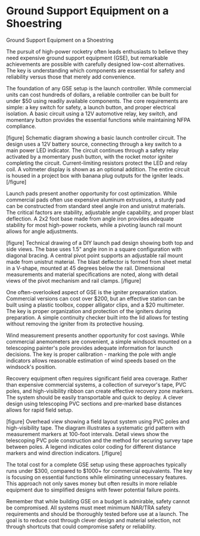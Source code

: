 # Ground Support Equipment on a Shoestring

Ground Support Equipment on a Shoestring

The pursuit of high-power rocketry often leads enthusiasts to believe they need expensive ground support equipment (GSE), but remarkable achievements are possible with carefully designed low-cost alternatives. The key is understanding which components are essential for safety and reliability versus those that merely add convenience.

The foundation of any GSE setup is the launch controller. While commercial units can cost hundreds of dollars, a reliable controller can be built for under $50 using readily available components. The core requirements are simple: a key switch for safety, a launch button, and proper electrical isolation. A basic circuit using a 12V automotive relay, key switch, and momentary button provides the essential functions while maintaining NFPA compliance.

[figure]
Schematic diagram showing a basic launch controller circuit. The design uses a 12V battery source, connecting through a key switch to a main power LED indicator. The circuit continues through a safety relay activated by a momentary push button, with the rocket motor igniter completing the circuit. Current-limiting resistors protect the LED and relay coil. A voltmeter display is shown as an optional addition. The entire circuit is housed in a project box with banana plug outputs for the igniter leads.
[/figure]

Launch pads present another opportunity for cost optimization. While commercial pads often use expensive aluminum extrusions, a sturdy pad can be constructed from standard steel angle iron and unistrut materials. The critical factors are stability, adjustable angle capability, and proper blast deflection. A 2x2 foot base made from angle iron provides adequate stability for most high-power rockets, while a pivoting launch rail mount allows for angle adjustments.

[figure]
Technical drawing of a DIY launch pad design showing both top and side views. The base uses 1.5" angle iron in a square configuration with diagonal bracing. A central pivot point supports an adjustable rail mount made from unistrut material. The blast deflector is formed from sheet metal in a V-shape, mounted at 45 degrees below the rail. Dimensional measurements and material specifications are noted, along with detail views of the pivot mechanism and rail clamps.
[/figure]

One often-overlooked aspect of GSE is the igniter preparation station. Commercial versions can cost over $200, but an effective station can be built using a plastic toolbox, copper alligator clips, and a $20 multimeter. The key is proper organization and protection of the igniters during preparation. A simple continuity checker built into the lid allows for testing without removing the igniter from its protective housing.

Wind measurement presents another opportunity for cost savings. While commercial anemometers are convenient, a simple windsock mounted on a telescoping painter's pole provides adequate information for launch decisions. The key is proper calibration - marking the pole with angle indicators allows reasonable estimation of wind speeds based on the windsock's position.

Recovery equipment often requires significant field area coverage. Rather than expensive commercial systems, a collection of surveyor's tape, PVC poles, and high-visibility ribbon can create effective recovery zone markers. The system should be easily transportable and quick to deploy. A clever design using telescoping PVC sections and pre-marked base distances allows for rapid field setup.

[figure]
Overhead view showing a field layout system using PVC poles and high-visibility tape. The diagram illustrates a systematic grid pattern with measurement markers at 100-foot intervals. Detail views show the telescoping PVC pole construction and the method for securing survey tape between poles. A legend indicates color coding for different distance markers and wind direction indicators.
[/figure]

The total cost for a complete GSE setup using these approaches typically runs under $300, compared to $1000+ for commercial equivalents. The key is focusing on essential functions while eliminating unnecessary features. This approach not only saves money but often results in more reliable equipment due to simplified designs with fewer potential failure points.

Remember that while building GSE on a budget is admirable, safety cannot be compromised. All systems must meet minimum NAR/TRA safety requirements and should be thoroughly tested before use at a launch. The goal is to reduce cost through clever design and material selection, not through shortcuts that could compromise safety or reliability.